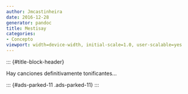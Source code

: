 ```yaml
---
author: Jmcastinheira
date: 2016-12-28
generator: pandoc
title: Mestisay
categories:
- Concepto
viewport: width=device-width, initial-scale=1.0, user-scalable=yes
---
```


::: {#title-block-header}

Hay canciones definitivamente tonificantes...

<div>



::: {#ads-parked-11 .ads-parked-11}
:::
